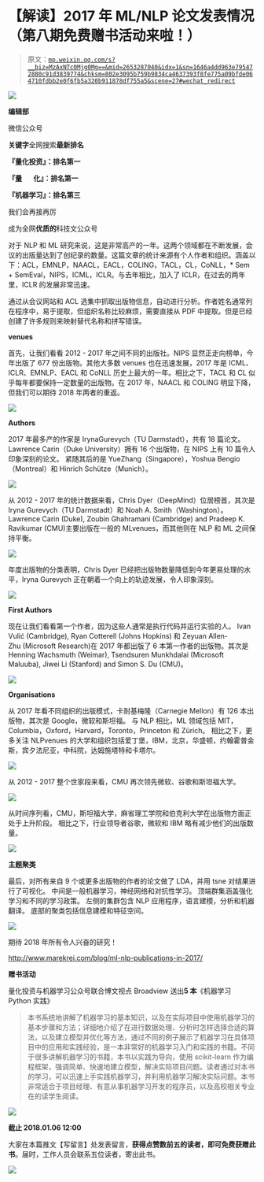 # 【解读】2017 年 ML/NLP 论文发表情况（第八期免费赠书活动来啦！）

> 原文：[`mp.weixin.qq.com/s?__biz=MzAxNTc0Mjg0Mg==&mid=2653287040&idx=1&sn=1646a4dd963e795472880c91d3839774&chksm=802e3095b759b9834ca4637393f8fe775a09bfde064710fdbb2e0f6fb5a320b911878df755a5&scene=27#wechat_redirect`](http://mp.weixin.qq.com/s?__biz=MzAxNTc0Mjg0Mg==&mid=2653287040&idx=1&sn=1646a4dd963e795472880c91d3839774&chksm=802e3095b759b9834ca4637393f8fe775a09bfde064710fdbb2e0f6fb5a320b911878df755a5&scene=27#wechat_redirect)

![](img/1062cd2e5e7eaaf42b8f336260a5b683.png)

**编辑部**

微信公众号

**关键字**全网搜索**最新排名**

**『量化投资』：排名第一**

**『量       化』：排名第一**

**『机器学习』：排名第三**

我们会再接再厉

成为全网**优质的**科技文公众号

对于 NLP 和 ML 研究来说，这是非常高产的一年。这两个领域都在不断发展，会议的出版量达到了创纪录的数量。这篇文章的统计来源有个人作者和组织。涵盖以下：ACL，EMNLP，NAACL，EACL，COLING，TACL，CL，CoNLL，* Sem + SemEval，NIPS，ICML，ICLR。与去年相比，加入了 ICLR，在过去的两年里，ICLR 的发展非常迅速。

通过从会议网站和 ACL 选集中抓取出版物信息，自动进行分析。作者姓名通常列在程序中，易于提取，但组织名称比较麻烦，需要直接从 PDF 中提取。但是已经创建了许多规则来映射替代名称和拼写错误。

**venues**

首先，让我们看看 2012 - 2017 年之间不同的出版社。NIPS 显然正走向榜单，今年出版了 677 份出版物。其他大多数 venues 也在迅速发展，2017 年是 ICML、ICLR、EMNLP、EACL 和 CoNLL 历史上最大的一年。相比之下，TACL 和 CL 似乎每年都要保持一定数量的出版物。在 2017 年，NAACL 和 COLING 明显下降，但我们可以期待 2018 年两者的重返。

![](img/91796b339bd1b085d6588842c82f7205.png)

**Authors**

2017 年最多产的作家是 IrynaGurevych（TU Darmstadt），共有 18 篇论文。Lawrence Carin（Duke University）拥有 16 个出版物，在 NIPS 上有 10 篇令人印象深刻的论文。 紧随其后的是 YueZhang（Singapore），Yoshua Bengio （Montreal）和 Hinrich Schütze（Munich）。

![](img/d8b2331df349f498580d6e009c3c6eaa.png)

从 2012 - 2017 年的统计数据来看，Chris Dyer（DeepMind）位居榜首，其次是 Iryna Gurevych（TU Darmstadt）和 Noah A. Smith（Washington）。Lawrence Carin (Duke), Zoubin Ghahramani (Cambridge) and Pradeep K. Ravikumar (CMU)主要出版在一般的 MLvenues，而其他则在 NLP 和 ML 之间保持平衡。

![](img/cc6765554a7d2144be1255dd4a618836.png)

年度出版物的分类表明，Chris Dyer 已经把出版物数量降低到今年更易处理的水平，Iryna Gurevych 正在朝着一个向上的轨迹发展，令人印象深刻。

![](img/4b609fd4eea180c2a04d18fc0545d224.png)

**First Authors**

现在让我们看看第一个作者，因为这些人通常是执行代码并运行实验的人。 Ivan Vulić (Cambridge), Ryan Cotterell (Johns Hopkins) 和 Zeyuan Allen-Zhu (Microsoft Research)在 2017 年都出版了 6 本第一作者的出版物。其次是 Henning Wachsmuth (Weimar), Tsendsuren Munkhdalai (Microsoft Maluuba), Jiwei Li (Stanford) and Simon S. Du (CMU)。

![](img/ff0076dbcd3a8b029eb564adb7a685a3.png)

**Organisations**

从 2017 年看不同组织的出版模式，卡耐基梅隆（Carnegie Mellon）有 126 本出版物，其次是 Google，微软和斯坦福。 与 NLP 相比，ML 领域包括 MIT，Columbia，Oxford，Harvard，Toronto，Princeton 和 Zürich。 相比之下，更多关注 NLPvenues 的大学和组织包括爱丁堡，IBM，北京，华盛顿，约翰霍普金斯，宾夕法尼亚，中科院，达姆施塔特和卡塔尔。

![](img/53491086ceeba0f11c13f9037d508359.png)

从 2012 - 2017 整个世家段来看，CMU 再次领先微软、谷歌和斯坦福大学。

![](img/9afa7446359acb8a648a018d683e3fff.png)

从时间序列看，CMU，斯坦福大学，麻省理工学院和伯克利大学在出版物方面正处于上升阶段。 相比之下，行业领导者谷歌，微软和 IBM 略有减少他们的出版数量。

![](img/2235228d0ce35f622c3ca42f7d42abdf.png)

**主题聚类**

最后，对所有来自 9 个或更多出版物的作者的论文做了 LDA，并用 tsne 对结果进行了可视化。 中间是一般机器学习，神经网络和对抗性学习。 顶端群集涵盖强化学习和不同的学习政策。 左侧的集群包含 NLP 应用程序，语言建模，分析和机器翻译。 底部的聚类包括信息建模和特征空间。

![](img/f97f5fb287d74fdc957516f8f84fefd6.png)

期待 2018 年所有令人兴奋的研究！

http://www.marekrei.com/blog/ml-nlp-publications-in-2017/

**赠书活动**

量化投资与机器学习公众号联合博文视点 Broadview 送出**5 本**《机器学习 Python 实践》

> 本书系统地讲解了机器学习的基本知识，以及在实际项目中使用机器学习的基本步骤和方法；详细地介绍了在进行数据处理、分析时怎样选择合适的算法，以及建立模型并优化等方法，通过不同的例子展示了机器学习在具体项目中的应用和实践经验，是一本非常好的机器学习入门和实践的书籍。不同于很多讲解机器学习的书籍，本书以实践为导向，使用 scikit-learn 作为编程框架，强调简单、快速地建立模型，解决实际项目问题。读者通过对本书的学习，可以迅速上手实践机器学习，并利用机器学习解决实际问题。本书非常适合于项目经理、有意从事机器学习开发的程序员，以及高校相关专业在的读学生阅读。

![](img/bfb2a7ec0c6140af0e0cef51ae0c98da.png)

**截止 2018.01.06 12:00**

大家在本篇推文【写留言】处发表留言，**获得点赞数前五的读者，即可免费获赠此书**。届时，工作人员会联系五位读者，寄出此书。

![](img/b96ca30e84da4d2fcd8692a7ddbe677b.png)